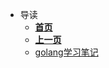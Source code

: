 * 导读
    * [**首页**](/README)
    * [**上一页**](/golang/README)
    * [golang学习笔记](/golang/golang学习笔记)

